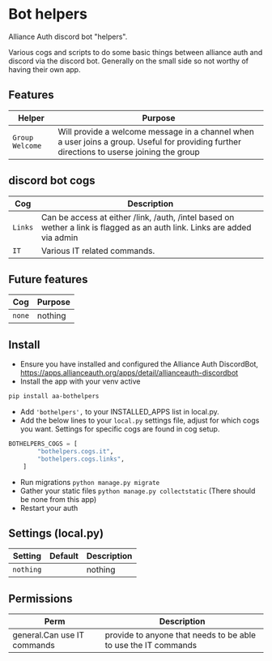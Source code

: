 # Bot helpers

Alliance Auth discord bot "helpers".

Various cogs and scripts to do some basic things between alliance auth and discord via the discord bot. Generally on the small side so not worthy of having their own app.

## Features

| Helper | Purpose |
| ------ | ------- |
| `Group Welcome` | Will provide a welcome message in a channel when a user joins a group. Useful for providing further directions to userse joining the group |

## discord bot cogs

| Cog    | Description |
| ------ | ----------- |
| `Links` | Can be access at either /link, /auth, /intel based on wether a link is flagged as an auth link. Links are added via admin |
| `IT` | Various IT related commands. |

## Future features

| Cog    | Purpose |
| ------ | ------- |
| `none` | nothing |

## Install

- Ensure you have installed and configured the Alliance Auth DiscordBot, <https://apps.allianceauth.org/apps/detail/allianceauth-discordbot>
- Install the app with your venv active

```bash
pip install aa-bothelpers
```

- Add `'bothelpers',` to your INSTALLED_APPS list in local.py.
- Add the below lines to your `local.py` settings file, adjust for which cogs you want. Settings for specific cogs are found in cog setup.

```python
BOTHELPERS_COGS = [
        "bothelpers.cogs.it",
        "bothelpers.cogs.links",
    ]
```

- Run migrations `python manage.py migrate`
- Gather your static files `python manage.py collectstatic` (There should be none from this app)
- Restart your auth

## Settings (local.py)

| Setting   | Default | Description |
| --------- | ------- | ----------- |
| `nothing` |         | nothing     |

## Permissions

| Perm              | Description                       |
| ----------------- | --------------------------------- |
| general.Can use IT commands | provide to anyone that needs to be able to use the IT commands |
